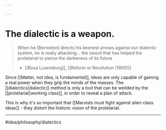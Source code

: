 ```yaml
---

---
```

# The dialectic is a weapon. 
> When he [Bernstein] directs his keenest arrows against our dialectic system, he is really attacking... the sword that has helped the proletariat to pierce the darkeness of its future
> - [[Rosa Luxemburg]], [[Reform or Revolution (1900)]]

Since [[Matter, not idea, is fundamental]], ideas are only capable of gaining a real power when they grip the minds of the masses. The [[dialectics|dialectic]] method is only a tool that can be weilded by the [[proletariat|working class]], in order to reveal a plan of attack. 

This is why it's so important that [[Marxists must fight against alien class ideas]] - they distort the historic vision of the proletariat. 

---
#idea/philosophy/dialectics 